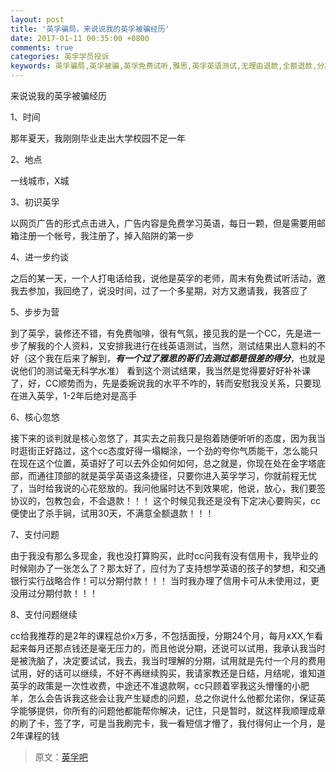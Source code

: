 ```yaml
---
layout: post
title: '英孚骗局，来说说我的英孚被骗经历'
date: 2017-01-11 00:35:00 +0800
comments: true
categories: 英孚学员投诉
keywords: 英孚骗局,英孚被骗,英孚免费试听,雅思,英孚英语测试,无理由退款,全额退款,分期付款
---
```

来说说我的英孚被骗经历

1、时间

那年夏天，我刚刚毕业走出大学校园不足一年

2、地点

一线城市，X城

3、初识英孚

以网页广告的形式点击进入，广告内容是免费学习英语，每日一颗，但是需要用邮箱注册一个帐号，我注册了，掉入陷阱的第一步
<!--more-->

4、进一步约谈

之后的某一天，一个人打电话给我，说他是英孚的老师，周末有免费试听活动，邀我去参加，我回绝了，说没时间，过了一个多星期，对方又邀请我，我答应了

5、步步为营

到了英孚，装修还不错，有免费咖啡，很有气氛，接见我的是一个CC，先是进一步了解我的个人资料，又安排我进行在线英语测试，当然，测试结果出人意料的不好（这个我在后来了解到，***有一个过了雅思的哥们去测过都是很差的得分***，也就是说他们的测试毫无科学水准）
看到这个测试结果，我当然是觉得要好好补补课了，好，CC顺势而为，先是委婉说我的水平不咋的，转而安慰我没关系，只要现在进入英孚，1-2年后绝对是高手

6、核心忽悠

接下来的谈判就是核心忽悠了，其实去之前我只是抱着随便听听的态度，因为我当时逛街正好路过，这个cc态度好得一塌糊涂，一个劲的夸你气质能干，怎么能只在现在这个位置，英语好了可以去外企如何如何，总之就是，你现在处在金字塔底部，而通往顶部的就是英孚英语这条捷径，只要你进入英孚学习，你就前程无忧了，当时给我说的心花怒放的。我问他届时达不到效果呢，他说，放心，我们要签协议的，包教包会，不会退款！！！
这个时候见我还是没有下定决心要购买，cc便使出了杀手锏，试用30天，不满意全额退款！！！

7、支付问题

由于我没有那么多现金，我也没打算购买，此时cc问我有没有信用卡，我毕业的时候刚办了一张怎么了？那太好了，应付为了支持想学英语的孩子的梦想，和交通银行实行战略合作！可以分期付款！！！
当时我办理了信用卡可从未使用过，更没用过分期付款！！！

8、支付问题继续

cc给我推荐的是2年的课程总价x万多，不包括面授，分期24个月，每月xXX,乍看起来每月还那点钱还是毫无压力的，而且他说分期，还说可以试用，我承认我当时是被洗脑了，决定要试试，我去，我当时理解的分期，试用就是先付一个月的费用试用，好的话可以继续，不好不再继续购买，我请家教还是日结，月结呢，谁知道英孚的政策是一次性收费，中途还不准退款啊，cc只顾着宰我这头懵懂的小肥羊，怎么会告诉我这些会让我产生疑虑的问题，总之你说什么他都允诺你，保证英孚能够提供，你所有的问题他都能帮你解决，记住，只是暂时，就这样我顺理成章的刷了卡，签了字，可是当我刷完卡，我一看短信才懵了，我付得何止一个月，是2年课程的钱

> 原文：[英孚吧](http://tieba.baidu.com/f?kw=%E8%8B%B1%E5%AD%9A&ie=utf-8)
